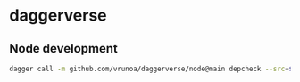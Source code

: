# daggerverse

## Node development

```sh {name=depcheck}
dagger call -m github.com/vrunoa/daggerverse/node@main depcheck --src=$(pwd)
```

